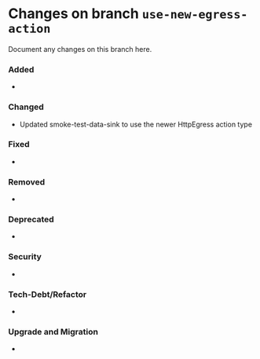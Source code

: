 # Changes on branch `use-new-egress-action`
Document any changes on this branch here.
### Added
- 

### Changed
- Updated smoke-test-data-sink to use the newer HttpEgress action type

### Fixed
- 

### Removed
- 

### Deprecated
- 

### Security
- 

### Tech-Debt/Refactor
- 

### Upgrade and Migration
- 
